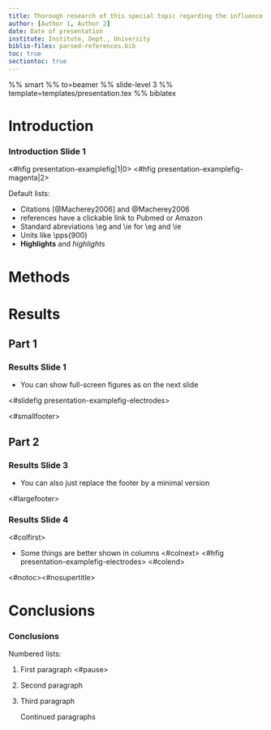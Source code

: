 ```yaml
---
title: Thorough research of this special topic regarding the influence of various factors
author: [Author 1, Author 2]
date: Date of presentation
institute: Institute, Dept., University
biblio-files: parsed-references.bib
toc: true
sectiontoc: true
---
```


%% smart
%% to=beamer
%% slide-level 3
%% template=templates/presentation.tex
%% biblatex

# Introduction

### Introduction Slide 1

<!--Show the first figure on the first slide, and the second on the second.
    When in handout mode (last parameter) where everything is normally shown on
    one slide, hide the first figure by setting its slide number to zero -->
<#hfig presentation-examplefig|1|0>
<#hfig presentation-examplefig-magenta|2>

<!-- Comments -->
Default lists:

- Citations [@Macherey2006] and @Macherey2006
- references have a clickable link to Pubmed or Amazon
- Standard abreviations \\eg and \\ie for \eg and \ie
- Units like \pps{900}
- **Highlights** and *highlights*

# Methods

# Results

## Part 1

### Results Slide 1

- You can show full-screen figures as on the next slide

<#slidefig presentation-examplefig-electrodes>

<#smallfooter>

## Part 2

### Results Slide 3

- You can also just replace the footer by a minimal version

<#largefooter>

### Results Slide 4

<#colfirst>
- Some things are better shown in columns
<#colnext>
<#hfig presentation-examplefig-electrodes>
<#colend>

<#notoc><#nosupertitle>

# Conclusions

### Conclusions

Numbered lists:

1.  First paragraph <#pause>
2.  Second paragraph
3.  Third paragraph

    Continued paragraphs

<!-- vi: set spell spelllang=en linebreak et nolist showbreak=>\ \ \  : -->
